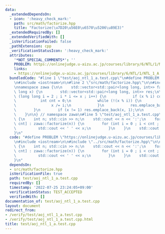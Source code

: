 ```yaml
---
data:
  _extendedDependsOn:
  - icon: ':heavy_check_mark:'
    path: src/math/factorize.hpp
    title: "Factorize(\u7D20\u56E0\u6570\u5206\u89E3)"
  _extendedRequiredBy: []
  _extendedVerifiedWith: []
  _isVerificationFailed: false
  _pathExtension: cpp
  _verificationStatusIcon: ':heavy_check_mark:'
  attributes:
    '*NOT_SPECIAL_COMMENTS*': ''
    PROBLEM: https://onlinejudge.u-aizu.ac.jp/courses/library/6/NTL/1/NTL_1_A
    links:
    - https://onlinejudge.u-aizu.ac.jp/courses/library/6/NTL/1/NTL_1_A
  bundledCode: "#line 1 \"test/aoj_ntl_1_a.test.cpp\"\n#define PROBLEM \"https://onlinejudge.u-aizu.ac.jp/courses/library/6/NTL/1/NTL_1_A\"\
    \n#include <iostream>\n\n#line 2 \"src/math/factorize.hpp\"\n\n#include <vector>\n\
    \nnamespace zawa {\n\n    std::vector<std::pair<long long, int>> factorize(long\
    \ long x) {\n        std::vector<std::pair<long long, int>> res;\n\n        for\
    \ (long long i = 2 ; i * i <= x ; i++) {\n            if (x % i) continue;\n \
    \           int cnt = 0;\n            while (!(x % i)) {\n                cnt++;\n\
    \                x /= i;\n            }\n            res.emplace_back(i, cnt);\n\
    \        }\n        if (x != 1) res.emplace_back(x, 1);\n\n        return res;\n\
    \    }\n\n} // namespace zawa\n#line 5 \"test/aoj_ntl_1_a.test.cpp\"\n\nint main()\
    \ {\n    int n; std::cin >> n;\n    std::cout << n << ':';\n    for (auto [x,\
    \ cnt] : zawa::factorize(n)) {\n        for (int i = 0 ; i < cnt ; i++) {\n  \
    \          std::cout << ' ' << x;\n        }\n    }\n    std::cout << std::endl;\n\
    }\n"
  code: "#define PROBLEM \"https://onlinejudge.u-aizu.ac.jp/courses/library/6/NTL/1/NTL_1_A\"\
    \n#include <iostream>\n\n#include \"../src/math/factorize.hpp\"\n\nint main()\
    \ {\n    int n; std::cin >> n;\n    std::cout << n << ':';\n    for (auto [x,\
    \ cnt] : zawa::factorize(n)) {\n        for (int i = 0 ; i < cnt ; i++) {\n  \
    \          std::cout << ' ' << x;\n        }\n    }\n    std::cout << std::endl;\n\
    }\n"
  dependsOn:
  - src/math/factorize.hpp
  isVerificationFile: true
  path: test/aoj_ntl_1_a.test.cpp
  requiredBy: []
  timestamp: '2022-07-25 23:24:05+09:00'
  verificationStatus: TEST_ACCEPTED
  verifiedWith: []
documentation_of: test/aoj_ntl_1_a.test.cpp
layout: document
redirect_from:
- /verify/test/aoj_ntl_1_a.test.cpp
- /verify/test/aoj_ntl_1_a.test.cpp.html
title: test/aoj_ntl_1_a.test.cpp
---
```

